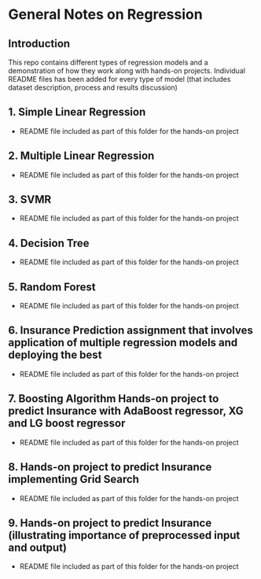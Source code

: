 # General Notes on Regression 

## Introduction
This repo contains different types of regression models and a demonstration of how they work along with hands-on projects. Individual README files has been added for every type of model (that includes  dataset description, process and results discussion) 

## 1. Simple Linear Regression
- README file included as part of this folder for the hands-on project

## 2. Multiple Linear Regression
- README file included as part of this folder for the hands-on project

## 3. SVMR
- README file included as part of this folder for the hands-on project

## 4. Decision Tree
- README file included as part of this folder for the hands-on project

## 5. Random Forest
- README file included as part of this folder for the hands-on project

## 6. Insurance Prediction assignment that involves application of multiple regression models and deploying the best 
- README file included as part of this folder for the hands-on project

## 7. Boosting Algorithm Hands-on project to predict Insurance with AdaBoost regressor, XG and LG boost regressor
- README file included as part of this folder for the hands-on project

## 8. Hands-on project to predict Insurance implementing Grid Search
- README file included as part of this folder for the hands-on project

## 9. Hands-on project to predict Insurance (illustrating importance of preprocessed input and output)
- README file included as part of this folder for the hands-on project

